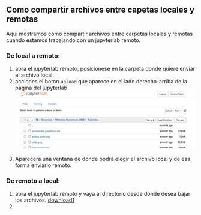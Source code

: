 ## Como compartir archivos entre capetas locales y remotas

Aquí mostramos como compartir archivos entre carpetas locales y remotas cuando estamos trabajando con un jupyterlab remoto.

### De local a remoto:

1. abra el jupyterlab remoto, posicionese en la carpeta donde quiere enviar el archivo local.
2. acciones el boton `upload` que aparece en el lado derecho-arriba de la pagina del jupyterlab ![upload](upload.png).
3. Aparecerá una ventana de donde podrá elegir el archivo local y de esa forma enviarlo remoto. 

### De remoto a local:

1. abra el jupyterlab remoto y vaya al directorio desde donde desea bajar los archivos. [download1](download_1.png)
2. 
